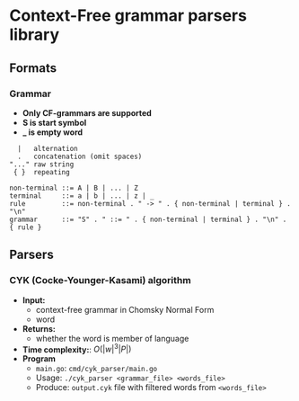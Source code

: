 # Context-Free grammar parsers library

## Formats

### Grammar

- **Only CF-grammars are supported**
- **S is start symbol**
- **_ is empty word**

```
  |   alternation
  .   concatenation (omit spaces)
"..." raw string
 { }  repeating

non-terminal ::= A | B | ... | Z
terminal     ::= a | b | ... | z | _
rule         ::= non-terminal . " -> " . { non-terminal | terminal } . "\n"
grammar      ::= "S" . " ::= " . { non-terminal | terminal } . "\n" . { rule }
```

## Parsers

### CYK (Cocke-Younger-Kasami) algorithm

- **Input:**
  - context-free grammar in Chomsky Normal Form
  - word
- **Returns:**
  - whether the word is member of language
- **Time complexity:**: $O(|w|^3|P|)$
- **Program**
  - `main.go`: `cmd/cyk_parser/main.go`
  - Usage: `./cyk_parser <grammar_file> <words_file>`
  - Produce: `output.cyk` file with filtered words from `<words_file>`